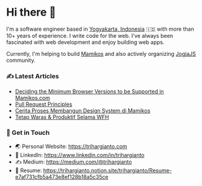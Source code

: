 # Hi there 👋

I'm a software engineer based in [Yogyakarta, Indonesia](https://maps.app.goo.gl/KQqGa2avz8WzqCoM9) 🇮🇩 with more than 10+ years of experience. I write code for the web. I've always been fascinated with web development and enjoy building web apps. 

Currently, I'm helping to build [Mamikos](https://mamikos.com) and also actively organizing [JogjaJS](https://github.com/jogjajs) community.

### ✍️ Latest Articles

- [Deciding the Minimum Browser Versions to be Supported in Mamikos.com](https://medium.com/mamitech/deciding-the-minimum-browser-versions-to-be-supported-in-mamikos-com-e493d2d04caf)
- [Pull Request Principles](https://medium.com/mamitech/pull-request-principles-in-mamikos-ab6a7390aeac)
- [Cerita Proses Membangun Design System di Mamikos](https://www.trihargianto.com/cerita-proses-membangun-design-system-di-mamikos/)
- [Tetap Waras & Produktif Selama WFH](https://www.trihargianto.com/tetap-waras-dan-produktif-selama-wfh/)

### 💌 Get in Touch

- 🌏 Personal Website: https://trihargianto.com
- 👔 LinkedIn: https://www.linkedin.com/in/trihargianto
- ✍️ Medium: https://medium.com/@trihargianto
- 📓 Resume: https://trihargianto.notion.site/trihargianto/Resume-e7af731cfb5a473e8ef128b18a5c35ce
